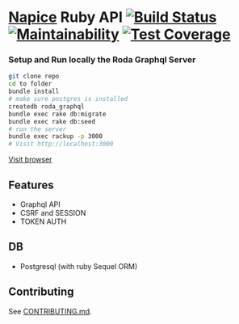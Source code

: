 # [Napice](http://napice.com) Ruby API [![Build Status](https://travis-ci.org/Napice/napice-ruby.svg?branch=master)](https://travis-ci.org/Napice/napice-ruby) [![Maintainability](https://api.codeclimate.com/v1/badges/e53c8b4e2454290843b4/maintainability)](https://codeclimate.com/github/Napice/napice-ruby/maintainability) [![Test Coverage](https://api.codeclimate.com/v1/badges/e53c8b4e2454290843b4/test_coverage)](https://codeclimate.com/github/Napice/napice-ruby/test_coverage)

### Setup and Run locally the Roda Graphql Server

```bash
git clone repo
cd to folder
bundle install
# make sure postgres is installed
createdb roda_graphql
bundle exec rake db:migrate
bundle exec rake db:seed
# run the server
bundle exec rackup -p 3000
# Visit http://localhost:3000
```

[Visit browser](http://localhost:3000)

## Features

* Graphql API
* CSRF and SESSION
* TOKEN AUTH

## DB

* Postgresql (with ruby Sequel ORM)

## Contributing

See [CONTRIBUTING.md](https://github.com/napice/napice-api/blob/master/CONTRIBUTING.md).

